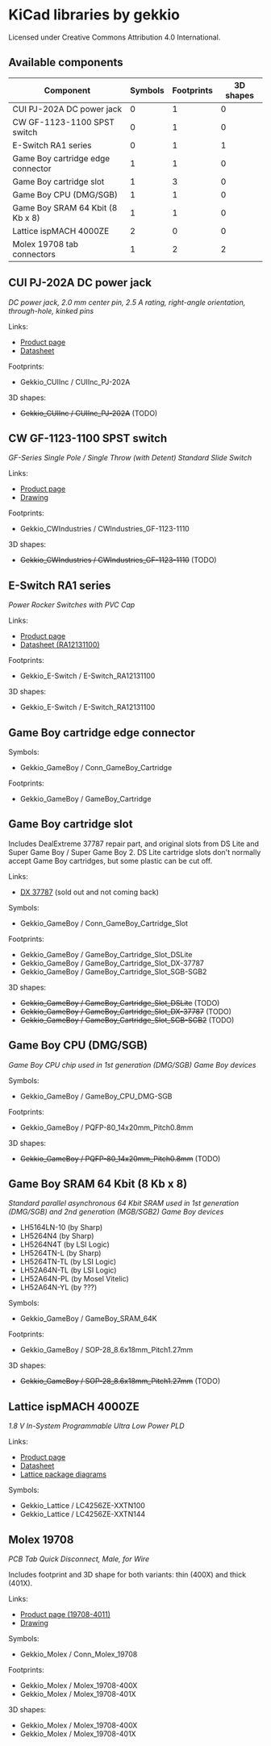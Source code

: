 # KiCad libraries by gekkio

Licensed under Creative Commons Attribution 4.0 International.

## Available components

| Component                         | Symbols | Footprints | 3D shapes |
| ---                               | ---     | ---        | ---       |
| CUI PJ-202A DC power jack         | 0       | 1          | 0         |
| CW GF-1123-1100 SPST switch       | 0       | 1          | 0         |
| E-Switch RA1 series               | 0       | 1          | 1         |
| Game Boy cartridge edge connector | 1       | 1          | 0         |
| Game Boy cartridge slot           | 1       | 3          | 0         |
| Game Boy CPU (DMG/SGB)            | 1       | 1          | 0         |
| Game Boy SRAM 64 Kbit (8 Kb x 8)  | 1       | 1          | 0         |
| Lattice ispMACH 4000ZE            | 2       | 0          | 0         |
| Molex 19708 tab connectors        | 1       | 2          | 2         |

## CUI PJ-202A DC power jack

*DC power jack, 2.0 mm center pin, 2.5 A rating, right-angle orientation,
through-hole, kinked pins*

Links:

* [Product page](http://www.cui.com/product/components/connectors/dc-power/jacks/2.0-mm-center-pin/pj-202a)
* [Datasheet](http://www.cui.com/product/resource/pj-202a.pdf)

Footprints:

* Gekkio_CUIInc / CUIInc_PJ-202A

3D shapes:

* ~~Gekkio_CUIInc / CUIInc_PJ-202A~~ (TODO)

## CW GF-1123-1100 SPST switch

*GF-Series Single Pole / Single Throw (with Detent) Standard Slide Switch*

Links:

* [Product page](http://switches-connectors-custom.cwind.com/item/standard-slide-switches-2/top-actuated-maintained-slide-switches-2/gf-1123-1110)
* [Drawing](http://switches-connectors-custom.cwind.com/Asset/GF-1123-1110.pdf)

Footprints:

* Gekkio_CWIndustries / CWIndustries_GF-1123-1110

3D shapes:

* ~~Gekkio_CWIndustries / CWIndustries_GF-1123-1110~~ (TODO)

## E-Switch RA1 series

*Power Rocker Switches with PVC Cap*

Links:

* [Product page](https://www.e-switch.com/product-catalog/rocker/product-lines/ra1-series-power-rocker-switches-with-pvc-cap)
* [Datasheet (RA12131100)](http://spec_sheets.e-switch.com/specs/38-RA12131100.pdf)

Footprints:

* Gekkio_E-Switch / E-Switch_RA12131100

3D shapes:

* Gekkio_E-Switch / E-Switch_RA12131100

## Game Boy cartridge edge connector

Symbols:

* Gekkio_GameBoy / Conn_GameBoy_Cartridge

Footprints:

* Gekkio_GameBoy / GameBoy_Cartridge

## Game Boy cartridge slot

Includes DealExtreme 37787 repair part, and original slots from DS Lite and
Super Game Boy / Super Game Boy 2. DS Lite cartridge slots don't normally
accept Game Boy cartridges, but some plastic can be cut off.

Links:

* [DX 37787](http://www.dx.com/p/repair-parts-replacement-gba-game-cart-slot-for-nds-lite-37787) (sold out and not coming back)

Symbols:

* Gekkio_GameBoy / Conn_GameBoy_Cartridge_Slot

Footprints:

* Gekkio_GameBoy / GameBoy_Cartridge_Slot_DSLite
* Gekkio_GameBoy / GameBoy_Cartridge_Slot_DX-37787
* Gekkio_GameBoy / GameBoy_Cartridge_Slot_SGB-SGB2

3D shapes:

* ~~Gekkio_GameBoy / GameBoy_Cartridge_Slot_DSLite~~ (TODO)
* ~~Gekkio_GameBoy / GameBoy_Cartridge_Slot_DX-37787~~ (TODO)
* ~~Gekkio_GameBoy / GameBoy_Cartridge_Slot_SGB-SGB2~~ (TODO)

## Game Boy CPU (DMG/SGB)

*Game Boy CPU chip used in 1st generation (DMG/SGB) Game Boy devices*

Symbols:

* Gekkio_GameBoy / GameBoy_CPU_DMG-SGB

Footprints:

* Gekkio_GameBoy / PQFP-80_14x20mm_Pitch0.8mm

3D shapes:

* ~~Gekkio_GameBoy / PQFP-80_14x20mm_Pitch0.8mm~~ (TODO)

## Game Boy SRAM 64 Kbit (8 Kb x 8)

*Standard parallel asynchronous 64 Kbit SRAM used in 1st generation (DMG/SGB)
and 2nd generation (MGB/SGB2) Game Boy devices*

* LH5164LN-10 (by Sharp)
* LH5264N4 (by Sharp)
* LH5264N4T (by LSI Logic)
* LH5264TN-L (by Sharp)
* LH5264TN-TL (by LSI Logic)
* LH52A64N-TL (by LSI Logic)
* LH52A64N-PL (by Mosel Vitelic)
* LH52A64N-YL (by ???)

Symbols:

* Gekkio_GameBoy / GameBoy_SRAM_64K

Footprints:

* Gekkio_GameBoy / SOP-28_8.6x18mm_Pitch1.27mm

3D shapes:

* ~~Gekkio_GameBoy / SOP-28_8.6x18mm_Pitch1.27mm~~ (TODO)

## Lattice ispMACH 4000ZE

*1.8 V In-System Programmable Ultra Low Power PLD*

Links:

* [Product page](http://www.latticesemi.com/Products/FPGAandCPLD/ispMACH4000ZE.aspx)
* [Datasheet](http://www.latticesemi.com/view_document?document_id=29095)
* [Lattice package diagrams](http://www.latticesemi.com/view_document?document_id=213)

Symbols:

* Gekkio_Lattice / LC4256ZE-XXTN100
* Gekkio_Lattice / LC4256ZE-XXTN144

## Molex 19708

*PCB Tab Quick Disconnect, Male, for Wire*

Includes footprint and 3D shape for both variants: thin (400X) and thick
(401X).

Links:

* [Product page (19708-4011)](http://www.molex.com/molex/products/datasheet.jsp?part=active/0197084011_QUICK_DISCONNECTS.xml)
* [Drawing](http://www.molex.com/pdm_docs/sd/197084011_sd.pdf)

Symbols:

* Gekkio_Molex / Conn_Molex_19708

Footprints:

* Gekkio_Molex / Molex_19708-400X
* Gekkio_Molex / Molex_19708-401X

3D shapes:

* Gekkio_Molex / Molex_19708-400X
* Gekkio_Molex / Molex_19708-401X
